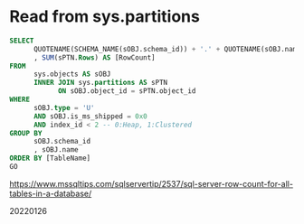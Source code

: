 # Read from sys.partitions
```SQL
SELECT
      QUOTENAME(SCHEMA_NAME(sOBJ.schema_id)) + '.' + QUOTENAME(sOBJ.name) AS [TableName]
      , SUM(sPTN.Rows) AS [RowCount]
FROM 
      sys.objects AS sOBJ
      INNER JOIN sys.partitions AS sPTN
            ON sOBJ.object_id = sPTN.object_id
WHERE
      sOBJ.type = 'U'
      AND sOBJ.is_ms_shipped = 0x0
      AND index_id < 2 -- 0:Heap, 1:Clustered
GROUP BY 
      sOBJ.schema_id
      , sOBJ.name
ORDER BY [TableName]
GO
```


https://www.mssqltips.com/sqlservertip/2537/sql-server-row-count-for-all-tables-in-a-database/

20220126

